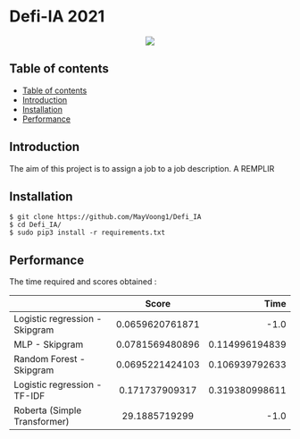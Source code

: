 # Defi-IA 2021


<div align="center">
  <img src="images/ia.png" />
</div>

## Table of contents

- [Table of contents](#table-of-contents)
- [Introduction](#introduction)
- [Installation](#installation)
- [Performance](#performance)

## Introduction
The aim of this project is to assign a job to a job description. A REMPLIR

## Installation 
    $ git clone https://github.com/MayVoong1/Defi_IA
    $ cd Defi_IA/
    $ sudo pip3 install -r requirements.txt


## Performance

The time required and scores obtained :

| 		         | Score      | Time |
| ------------- |:-------------:| -----:|
| Logistic regression - Skipgram|0.0659620761871|-1.0|
| MLP - Skipgram | 0.0781569480896 | 0.114996194839|
| Random Forest - Skipgram | 0.0695221424103 | 0.106939792633|
| Logistic regression - TF-IDF | 0.171737909317 | 0.319380998611|
| Roberta (Simple Transformer) | 29.1885719299 | -1.0|





